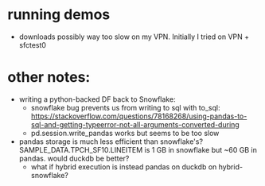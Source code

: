 # running demos



- downloads possibly way too slow on my VPN. Initially I tried on VPN + sfctest0

# other notes:

- writing a python-backed DF back to Snowflake:
    - snowflake bug prevents us from writing to sql with to_sql: https://stackoverflow.com/questions/78168268/using-pandas-to-sql-and-getting-typeerror-not-all-arguments-converted-during
    - pd.session.write_pandas works but seems to be too slow
- pandas storage is much less efficient than snowflake's? SAMPLE_DATA.TPCH_SF10.LINEITEM is 1 GB in snowflake but ~60 GB in pandas. would duckdb be better?
    - what if hybrid execution is instead pandas on duckdb on hybrid-snowflake?
